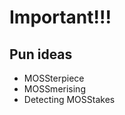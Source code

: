 # Important!!!

## Pun ideas

* MOSSterpiece
* MOSSmerising
* Detecting MOSStakes
<!--* Like a MOSS-->
